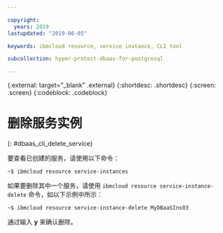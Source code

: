 ```yaml
---

copyright:
  years: 2019
lastupdated: "2019-06-05"

keywords: ibmcloud resource, service instance, CLI tool

subcollection: hyper-protect-dbaas-for-postgresql

---
```


{:external: target="_blank" .external}
{:shortdesc: .shortdesc}
{:screen: .screen}
{:codeblock: .codeblock}


# 删除服务实例
{: #dbaas_cli_delete_service}

要查看已创建的服务，请使用以下命令：

<pre><code class="hljs">~$ ibmcloud resource service-instances
</code></pre>

如果要删除其中一个服务，请使用 `ibmcloud resource service-instance-delete` 命令，如以下示例中所示：

<pre><code class="hljs">~$ ibmcloud resource service-instance-delete MyDBaaSIns03
</code></pre>

通过输入 **y** 来确认删除。
